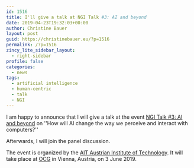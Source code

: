 ```yaml
---
id: 1516
title: I'll give a talk at NGI Talk #3: AI and beyond
date: 2019-04-23T19:32:03+00:00
author: Christine Bauer
layout: post
guid: https://christinebauer.eu/?p=1516
permalink: /?p=1516
zincy_lite_sidebar_layout:
  - right-sidebar
profile: false
categories:
  - news
tags:
  - artificial intelligence
  - human-centric
  - talk
  - NGI
---
```

I am happy to announce that I will give a talk at the event <a href="https://ngi.ait.ac.at/event/ngi-talk-3-ai-and-beyond/" rel="noopener noreferrer" target="_blank">NGI Talk #3: AI and beyond</a> on ''How will AI change the way we perceive and interact with computers?''

Afterwards, I will join the panel discussion.

The event is organized by the <a href="https://www.ait.ac.at/" rel="noopener noreferrer" target="_blank">AIT Austrian Institute of Technology</a>. It will take place at <a href="https://www.ocg.at/" rel="noopener noreferrer" target="_blank">OCG</a> in Vienna, Austria, on 3 June 2019.